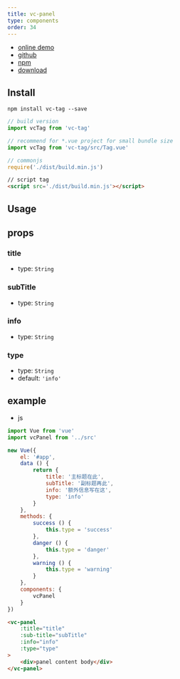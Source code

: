 ```yaml
---
title: vc-panel
type: components
order: 34
---
```


* [online demo](https://iwaimai-bi-fe.github.io/vc-panel/examples/)
* [github](https://github.com/iwaimai-bi-fe/vc-tag)
* [npm](https://www.npmjs.com/package/vc-tag)
* [download](https://github.com/iwaimai-bi-fe/vc-tag/archive/master.zip)

## Install

``` npm
npm install vc-tag --save
```

``` js
// build version
import vcTag from 'vc-tag'

// recommend for *.vue project for small bundle size
import vcTag from 'vc-tag/src/Tag.vue'
```

``` js 
// commonjs
require('./dist/build.min.js')
```

``` html
// script tag
<script src='./dist/build.min.js'></script>
```

## Usage

## props

### title

* type: `String`

### subTitle

* type: `String`

### info

* type: `String`

### type
    
* type: `String`
* default: `'info'`

## example

* js

```js
import Vue from 'vue'
import vcPanel from '../src'

new Vue({
    el: '#app',
    data () {
        return {
            title: '主标题在此',
            subTitle: '副标题再此',
            info: '额外信息写在这',
            type: 'info'
        }
    },
    methods: {
        success () {
            this.type = 'success'
        },
        danger () {
            this.type = 'danger'
        },
        warning () {
            this.type = 'warning'
        }
    },
    components: {
        vcPanel
    }
})
```

```html
<vc-panel
    :title="title"
    :sub-title="subTitle"
    :info="info"
    :type="type"
>
    <div>panel content body</div>
</vc-panel>
```
